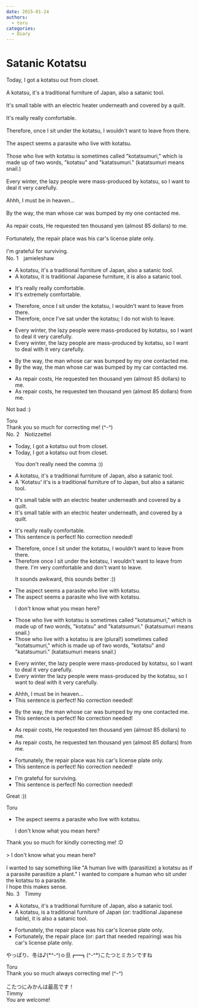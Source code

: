 ```yaml
---
date: 2015-01-24
authors:
  - toru
categories:
  - Diary
---
```


<h1 id="subject_show">Satanic Kotatsu</h1>
<div class="date" hidden>Jan 24, 2015 22:16</div>
<div id="post"><div id="body_show_ori">
Today, I got a kotatsu out from closet.<br/><br/>A kotatsu, it's a traditional furniture of Japan, also a satanic tool.<br/><br/>It's small table with an electric heater underneath and covered by a quilt.<br/><br/>It's really really comfortable.<br/><br/>Therefore, once I sit under the kotatsu, I wouldn't want to leave from there.<br/><br/>The aspect seems a parasite who live with kotatsu.<br/><br/>Those who live with kotatsu is sometimes called "kotatsumuri," which is made up of  two words, "kotatsu" and "katatsumuri." (katatsumuri means snail.)<br/><br/>Every winter, the lazy people were mass-produced by kotatsu, so I want to deal it very carefully.<br/><br/>Ahhh, I must be in heaven...<br/><br/>By the way, the man whose car was bumped by my one contacted me.<br/><br/>As repair costs, He requested ten thousand yen (almost 85 dollars) to me.<br/><br/>Fortunately, the repair place was his car's license plate only.<br/><br/>I'm grateful for surviving.
</div></div>

<!-- more -->

<div id="block"><div class="first_name"> No. 1　<span class="just_name">jamieleshaw</span></div><div id="block2">
<ul class="correction_field">
<li class="incorrect">A kotatsu, it's a traditional furniture of Japan, also a satanic tool.</li>
<li class="corrected correct">
A kotatsu, it is traditional Japanese furniture, it is also a satanic tool.
</li>
</ul>
<ul class="correction_field">
<li class="incorrect">It's really really comfortable.</li>
<li class="corrected correct">
It's extremely comfortable.
</li>
</ul>
<ul class="correction_field">
<li class="incorrect">Therefore, once I sit under the kotatsu, I wouldn't want to leave from there.</li>
<li class="corrected correct">
Therefore, once I've sat under the kotatsu; I do not wish to leave.
</li>
</ul>
<ul class="correction_field">
<li class="incorrect">Every winter, the lazy people were mass-produced by kotatsu, so I want to deal it very carefully.</li>
<li class="corrected correct">
Every winter, the lazy people are mass-produced by kotatsu, so I want to deal with it very carefully.
</li>
</ul>
<ul class="correction_field">
<li class="incorrect">By the way, the man whose car was bumped by my one contacted me.</li>
<li class="corrected correct">
By the way, the man whose car was bumped by my car contacted me.
</li>
</ul>
<ul class="correction_field">
<li class="incorrect">As repair costs, He requested ten thousand yen (almost 85 dollars) to me.</li>
<li class="corrected correct">
As repair costs, he requested ten thousand yen (almost 85 dollars) from me.
</li>
</ul>
<p class="comment_small">
 Not bad :)
</p>

</div><div class="name"><span class="just_name">Toru</span><br>
Thank you so much for correcting me! (^-^)
</div>
</div>
<div id="block"><div class="first_name"> No. 2　<span class="just_name">Notizzettel</span></div><div id="block2">
<ul class="correction_field">
<li class="incorrect">Today, I got a kotatsu out from closet.</li>
<li class="corrected correct">
Today, I got a kotatsu out from closet.
<p class="correction_comment">You don't really need the comma :))</p>
</li>
</ul>
<ul class="correction_field">
<li class="incorrect">A kotatsu, it's a traditional furniture of Japan, also a satanic tool.</li>
<li class="corrected correct">
<span class="sline">A</span> 'Kotatsu' <span class="sline">it's</span><span class="f_blue"> is</span> <span class="sline">a</span> traditional furniture <span class="sline">of</span> <span class="f_blue">to</span> Japan, <span class="f_blue">but</span> also a satanic tool.
</li>
</ul>
<ul class="correction_field">
<li class="incorrect">It's small table with an electric heater underneath and covered by a quilt.</li>
<li class="corrected correct">
It's small table with an electric heater underneath,<span class="sline"> and</span> covered by a quilt.
</li>
</ul>
<ul class="correction_field">
<li class="incorrect">It's really really comfortable.</li>
<li class="corrected perfect">This sentence is perfect! No correction needed!</li>
</ul>
<ul class="correction_field">
<li class="incorrect">Therefore, once I sit under the kotatsu, I wouldn't want to leave from there.</li>
<li class="corrected correct">
Therefore once I sit under the kotatsu, <span class="sline">I wouldn't want to leave from there</span>. <span class="f_blue">I'm very</span> <span class="f_blue">comfortable and don't want to leave.</span>
<p class="correction_comment">It sounds awkward, this sounds better :))</p>
</li>
</ul>
<ul class="correction_field">
<li class="incorrect">The aspect seems a parasite who live with kotatsu.</li>
<li class="corrected correct">
The aspect seems a parasite who live with kotatsu.
<p class="correction_comment">I don't know what you mean here?</p>
</li>
</ul>
<ul class="correction_field">
<li class="incorrect">Those who live with kotatsu is sometimes called "kotatsumuri," which is made up of  two words, "kotatsu" and "katatsumuri." (katatsumuri means snail.)</li>
<li class="corrected correct">
Those who live with <span class="f_blue">a</span> kotatsu <span class="sline">is</span> <span class="f_red">are </span>(plural!) sometimes called "kotatsumuri," which is made up of two words, "kotatsu" and "katatsumuri." (katatsumuri means snail.)
</li>
</ul>
<ul class="correction_field">
<li class="incorrect">Every winter, the lazy people were mass-produced by kotatsu, so I want to deal it very carefully.</li>
<li class="corrected correct">
Every winter the lazy people were mass-produced by <span class="f_blue">the</span> kotatsu, so I want to deal <span class="f_blue">with</span> it very carefully.
</li>
</ul>
<ul class="correction_field">
<li class="incorrect">Ahhh, I must be in heaven...</li>
<li class="corrected perfect">This sentence is perfect! No correction needed!</li>
</ul>
<ul class="correction_field">
<li class="incorrect">By the way, the man whose car was bumped by my one contacted me.</li>
<li class="corrected perfect">This sentence is perfect! No correction needed!</li>
</ul>
<ul class="correction_field">
<li class="incorrect">As repair costs, He requested ten thousand yen (almost 85 dollars) to me.</li>
<li class="corrected correct">
As repair costs, he requested ten thousand yen (almost 85 dollars)<span class="f_blue"> from</span> me.
</li>
</ul>
<ul class="correction_field">
<li class="incorrect">Fortunately, the repair place was his car's license plate only.</li>
<li class="corrected perfect">This sentence is perfect! No correction needed!</li>
</ul>
<ul class="correction_field">
<li class="incorrect">I'm grateful for surviving.</li>
<li class="corrected perfect">This sentence is perfect! No correction needed!</li>
</ul>
<p class="comment_small">
 Great :))
</p>

</div><div class="name"><span class="just_name">Toru</span><br><div class="quote_field"><ul class="correction_field">
<li class="corrected correct">
The aspect seems a parasite who live with kotatsu.
<p class="correction_comment">
I don't know what you mean here?
</p>
</li>
</ul></div>
Thank you so much for kindly correcting me! :D<br/><br/>&gt; I don't know what you mean here?<br/><br/>I wanted to say something like "A human live with (parasitize) a kotatsu as if a parasite parasitize a plant." I wanted to compare a human who sit under the kotatsu to a parasite.<br/>I hope this makes sense.
</div>
</div>
<div id="block"><div class="first_name"> No. 3　<span class="just_name">Timmy</span></div><div id="block2">
<ul class="correction_field">
<li class="incorrect">A kotatsu, it's a traditional furniture of Japan, also a satanic tool.</li>
<li class="corrected correct">
A kotatsu, is a traditional furniture of Japan (or: <span class="f_blue">traditional Japanese table</span>), it is also a satanic tool.
</li>
</ul>
<ul class="correction_field">
<li class="incorrect">Fortunately, the repair place was his car's license plate only.</li>
<li class="corrected correct">
Fortunately, the repair place (or: <span class="f_blue">part that needed repairing</span>) was his car's license plate only.
</li>
</ul>
<p class="comment_small">
 やっぱり、冬は♪(*^-^)ｏ旦┏━┓(^-^*)こたつとミカンですね
</p>

</div><div class="name"><span class="just_name">Toru</span><br>
Thank you so much always correcting me! (^-^)<br/><br/>こたつにみかんは最高です！
</div>
<div class="name"><span class="just_name">Timmy</span><br>
You are welcome!
</div>
</div>
